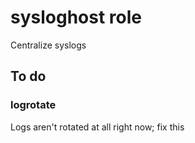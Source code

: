 # sysloghost role

Centralize syslogs

## To do

### logrotate

Logs aren't rotated at all right now; fix this
